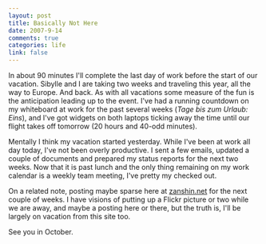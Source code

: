 ```yaml
--- 
layout: post
title: Basically Not Here
date: 2007-9-14
comments: true
categories: life
link: false
---
```

In about 90 minutes I'll complete the last day of work before the start of our vacation.  Sibylle and I are taking two weeks and traveling this year, all the way to Europe.  And back.  As with all vacations some measure of the fun is the anticipation leading up to the event.  I've had a running countdown on my whiteboard at work for the past several weeks (<i>Tage bis zum Urlaub: Eins</i>), and I've got widgets on both laptops ticking away the time until our flight takes off tomorrow (20 hours and 40-odd minutes).

Mentally I think my vacation started yesterday.  While I've been at work all day today, I've not been overly productive.  I sent a few emails, updated a couple of documents and prepared my status reports for the next two weeks.  Now that it is past lunch and the only thing remaining on my work calendar is a weekly team meeting, I've pretty my checked out.

On a related note, posting maybe sparse here at <a href="http://zanshin.net" title="zanshin.net">zanshin.net</a> for the next couple of weeks.  I have visions of putting up a Flickr picture or two while we are away, and maybe a posting here or there, but the truth is, I'll be largely on vacation from this site too.

See you in October.

